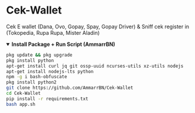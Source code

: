 # Cek-Wallet
Cek E wallet (Dana, Ovo, Gopay, Spay, Gopay Driver) &amp; Sniff cek register in (Tokopedia, Rupa Rupa, Mister Aladin)

<details open>
  <summary><strong> Install Package + Run Script (AmmarrBN)</strong></summary>

  ```bash
  pkg update && pkg upgrade
  pkg install python
  apt-get install curl jq git ossp-uuid ncurses-utils xz-utils nodejs
  apt-get install nodejs-lts python
  npm -g i bash-obfuscate
  pkg install python2
  git clone https://github.com/AmmarrBN/Cek-Wallet
  cd Cek-Wallet
  pip install -r requirements.txt
  bash app.sh
  ```
  </details>
